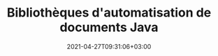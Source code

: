 ---
############################# Static ############################
layout: "product"
date: 2021-04-27T09:31:06+03:00
draft: false

product: "Total"
product_tag: "total"
platform: "Java"
platform_tag: "java"

############################# Head ############################
head_title: "API Java pour afficher, convertir, annoter, signer, automatiser et rechercher des formats de fichiers"
head_description: "Utilisez les versions Java des API de manipulation de documents GroupDocs pour les intégrer à vos propres plateformes et applications Java"

############################# Header ############################
title: "Bibliothèques d'automatisation de documents Java"
description: "API pour afficher, exporter, annoter, comparer, signer, automatiser et rechercher des documents à partir de n'importe quelle application Java."
button:
    enable: true

############################# SubMenu ############################
submenu:
  enable: true
  
  left:
      img_alt: "GroupDocs.Total for Java"
      image: "/border/groupdocs-total-java.svg"
      product: "GroupDocs.Total"
      platform: "Java"

  middle:
      button:
          # button loop
          - link: "#overview"
            text: "Aperçu"

          # button loop
          - link: "#products"
            text: "Des produits"

          # button loop
          - link: "#features"
            text: "Caractéristiques"

          # button loop
          - link: "#support"
            text: "Support"

          # button loop
          - link: "https://purchase.groupdocs.com/pricing/total/java"
            text: "Pricing"

  right:
      link_download: "https://downloads.groupdocs.com/total"
      link_learn: "https://docs.groupdocs.com/total/java/"
      link_buy: "https://purchase.groupdocs.com"

############################# Aperçu ############################
overview:
    enable: true
    content: |
      GroupDocs.Total pour Java est une compilation de toutes les API Java proposées par GroupDocs. Nous le compilons quotidiennement pour nous assurer qu'il contient les versions les plus récentes de chacune de nos API Java.
        
      Avec GroupDocs.Total pour Java, les développeurs peuvent utiliser toutes nos API avec une seule licence. Cependant, vous pouvez également commander n'importe quelle API individuelle. Les API que nous proposons incluent

############################# Des produits ############################
products:
    enable: true
    title: "Des produits"
    description: "GroupDocs.Total pour Java inclut les API de manipulation de documents suivantes pour Java :"

    product:
        # product loop
        - image: "/border/groupdocs-viewer-java.svg"
          img_alt: "GroupDocs.Viewer for Java"
          name: "GroupDocs.Viewer for Java"
          content: |
            Une puissante API de visionneuse de documents qui vous permet d'afficher plus de 50 formats de documents dans vos applications Java. Le visualiseur peut fonctionner de deux manières : en rastérisant les documents ou en les convertissant en une combinaison de SVG, HTML et CSS. Les deux méthodes offrent un rendu haute fidélité.
              
            Les formats de fichiers pris en charge incluent les documents Microsoft Office, Visio, Project et Outlook, les fichiers PDF, AutoCAD, les fichiers image (TIFF, JPG, BMP, GIF, TIFF, etc.) et plus encore.
          link: "/viewer/java/"

        # product loop
        - image: "/border/groupdocs-annotation-java.svg"
          img_alt: "GroupDocs.Annotation for Java"
          name: "GroupDocs.Annotation for Java"
          content: |
            Une API flexible qui permet aux utilisateurs finaux d'annoter des documents Microsoft Office, PDF et autres dans vos applications Java. L'API est livrée avec un ensemble complet d'outils de balisage, qui permettent aux utilisateurs finaux de surligner, de barrer et de commenter du texte et des images.
          link: "/annotation/java/"

          # product loop
        - image: "/border/groupdocs-conversion-java.svg"
          img_alt: "GroupDocs.Conversion for Java"
          name: "GroupDocs.Conversion for Java"
          content: |
            Une API de classe avancée qui vous permet de convertir dans les deux sens entre plus de 50 formats de documents à partir de vos applications Java. L'API prend en charge tous les formats de documents Microsoft Office ainsi que les formats PDF, HTML et les formats de fichiers image courants (TIFF, JPEG, GIF, PNG, BMP). Les documents peuvent être convertis un par un à la volée ou ajoutés à une file d'attente de conversion.
          link: "/conversion/java/"

          # product loop
        - image: "/border/groupdocs-comparison-java.svg"
          img_alt: "GroupDocs.Comparison for Java"
          name: "GroupDocs.Comparison for Java"
          content: |
            Cette API permet aux utilisateurs finaux de trouver rapidement et facilement les différences entre deux révisions d'un document. Il compare les documents téléchargés et affiche les différences entre eux via une interface utilisateur de vue diff. Les différences sont mises en évidence à l'aide de la vue redline - similaire à la fonction de suivi des modifications de Microsoft Word.
          link: "/comparison/java/"

          # product loop
        - image: "/border/groupdocs-signature-java.svg"
          img_alt: "GroupDocs.Signature for Java"
          name: "GroupDocs.Signature for Java"
          content: |
            Avec cette API, vous pouvez améliorer de manière transparente vos applications avec la capacité de signature électronique. Vos utilisateurs peuvent alors faire signer électroniquement des documents en utilisant uniquement un navigateur Web. Des pistes d'audit détaillées, un cryptage SSL 256 bits et d'autres fonctionnalités de sécurité avancées garantissent que les documents signés restent confidentiels et sécurisés, tandis qu'une interface utilisateur de type assistant rend le processus de signature rapide et facile.
          link: "/signature/java/"

          # product loop
        - image: "/border/groupdocs-assembly-java.svg"
          img_alt: "GroupDocs.Assembly for Java"
          name: "GroupDocs.Assembly for Java"
          content: |
            Le moteur GroupDocs.Assembly pour Java est un ensemble d'API d'automatisation de documents et de génération de rapports conçus pour créer des documents personnalisés à partir de modèles. Le moteur de génération de rapports Java assemble intelligemment les données fournies avec le document modèle défini et génère un document de sortie basé sur la source de données dans le même format que le format du document modèle.
          link: "/assembly/java/"

          # product loop
        - image: "/border/groupdocs-metadata-java.svg"
          img_alt: "GroupDocs.Metadata for Java"
          name: "GroupDocs.Metadata for Java"
          content: |
            GroupDocs.Metadata for Java est une API de gestion des métadonnées de document conçue pour toutes les opérations de métadonnées de base telles que l'affichage, l'ajout, la modification et la suppression de métadonnées. Les API de métadonnées prennent en charge un certain nombre de formats de fichiers. Vous pouvez charger le document d'entrée et rendre ses métadonnées accessibles à l'utilisateur pour les opérations de métadonnées.
          link: "/metadata/java/"

          # product loop
        - image: "/border/groupdocs-search-java.svg"
          img_alt: "GroupDocs.Search for Java"
          name: "GroupDocs.Search for Java"
          content: |
            GroupDocs.Search pour Java - API de recherche de documents pour des requêtes avancées avec des fonctionnalités d'indexation. Utilisez l'API dans les applications Java pour les documents, y compris Word Excel PowerPoint et PDF pour la récupération de texte intégral et bien plus encore.
          link: "/search/java/"

          # product loop
        - image: "/border/groupdocs-parser-java.svg"
          img_alt: "GroupDocs.Parser for Java"
          name: "GroupDocs.Parser for Java"
          content: |
            GroupDocs.Parser pour Java - Un extracteur de texte extensible et une API d'analyse pour lire ou analyser le contenu du document et les propriétés des métadonnées à partir de différents formats de fichiers. Cela fonctionne simplement en obtenant le fichier en entrée, puis en récupérant le texte brut ou formaté du fichier d'entrée avec les propriétés des métadonnées.
          link: "/parser/java/"

          # product loop
        - image: "/border/groupdocs-watermark-java.svg"
          img_alt: "GroupDocs.Watermark for Java"
          name: "GroupDocs.Watermark for Java"
          content: |
            GroupDocs.Watermark pour Java est une API de filigrane de document pour ajouter, rechercher et supprimer le filigrane de plusieurs formats de fichiers. L'API prend en charge les types de filigrane texte et image. Le filigrane ajouté par n'importe quel logiciel tiers peut facilement être recherché et supprimé par cette API alors qu'il est difficile de supprimer le filigrane ajouté à l'aide de cette API par des outils tiers.
          link: "/watermark/java/"

          # product loop
        - image: "/border/groupdocs-editor-java.svg"
          img_alt: "GroupDocs.Editor for Java"
          name: "GroupDocs.Editor for Java"
          content: |
            GroupDocs.Editor pour Java est une API légère pour éditer plusieurs formats de documents sous forme de HTML. L'API de l'éditeur peut à la fois traduire le document source en HTML et enregistrer le code HTML modifié au format du document source.
          link: "/editor/java/"

          # product loop
        - image: "/border/groupdocs-merger-java.svg"
          img_alt: "GroupDocs.Merger for Java"
          name: "GroupDocs.Merger for Java"
          content: |
            GroupDocs.Merger pour Java est une API de fusion et de jonction de documents permettant de combiner et d'organiser plusieurs fichiers en un seul, ainsi que de diviser, supprimer ou réorganiser des pages dans un document au format pris en charge.
          link: "/merger/java/"

          # product loop
        - image: "/border/groupdocs-redaction-java.svg"
          img_alt: "GroupDocs.Redaction for Java"
          name: "GroupDocs.Redaction for Java"
          content: |
            API de rédaction de documents Java pour protéger ou supprimer toute information confidentielle des documents Word, Excel, PowerPoint, Images et PDF à l'aide de types de rédaction de texte, de métadonnées et d'annotations.
          link: "/redaction/java/"

############################# Caractéristiques ############################
features:
    enable: true
    title: "Advanced API Caractéristiques"

    feature:
      # feature loop
      - icon: "fas fa-file"
        content: "Représentation HTML, Image et PDF des documents"

      # feature loop
      - icon: "fas fa-water"
        content: "Filigrane : ajoutez du texte en filigrane à toutes les pages et images de la sortie"

      # feature loop
      - icon: "fas fa-pen"
        content: "Annotations Word et PDF natives"
      
      # feature loop
      - icon: "fas fa-tools"
        content: "Ensemble complet d'outils d'annotation"

      # feature loop
      - icon: "fas fa-envelope"
        content: "Annotez les e-mails, les documents HTML et les images"

      # feature loop
      - icon: "fas fa-bolt"
        content: "Conversion de documents rapide et précise"

      # feature loop
      - icon: "fas fa-key"
        content: "Compare le contenu des documents, les fichiers protégés par mot de passe, les styles de police et les filigranes"

      # feature loop
      - icon: "fas fa-save"
        content: "Enregistrer le résumé des différences au format DOC ou DOCX"

      # feature loop
      - icon: "fas fa-upload"
        content: "Télécharger, taper ou dessiner des signatures"

      # feature loop
      - icon: "fas fa-file-signature"
        content: "Vérifications de signature numérique pour tous les types"

      # feature loop
      - icon: "fas fa-server"
        content: "Générer des documents à partir de plusieurs sources de données"

      # feature loop
      - icon: "fas fa-eraser"
        content: "Analysez et supprimez les métadonnées masquées dans plusieurs formats de documents"

      # feature loop
      - icon: "fas fa-search-plus"
        content: "Rechercher et comparer les métadonnées"

      # feature loop
      - icon: "fas fa-file-excel"
        content: "Exporter les métadonnées vers Excel/CSV"

      # feature loop
      - icon: "fas fa-lock"
        content: "Extraction de texte à partir de fichiers protégés par mot de passe"

      # feature loop
      - icon: "fas fa-search-minus"
        content: "Rechercher et supprimer le filigrane texte/image"

      # feature loop
      - icon: "fas fa-file-image"
        content: "Modifier plusieurs formats de documents"

      # feature loop
      - icon: "fas fa-file-alt"
        content: "Combinez plusieurs fichiers en un seul"

############################# Support ############################
support:
    enable: true

############################# Solutions ############################
solutions:
    enable: false
    title: "GroupDocs.Total pour Java propose des solutions individuelles pour"

    solution:
        # solution loop
        - img_alt: "GroupDocs.Viewer for Java"
          image: "/border/groupdocs-viewer-java.svg"
          product: "GroupDocs.Viewer"
          platform: "Java"
          link: "/viewer/java/"
        
        # solution loop
        - img_alt: "GroupDocs.Annotation for Java"
          image: "/border/groupdocs-annotation-java.svg"
          product: "GroupDocs.Annotation"
          platform: "Java"
          link: "/annotation/java/"

        # solution loop
        - img_alt: "GroupDocs.Conversion for Java"
          image: "/border/groupdocs-conversion-java.svg"
          product: "GroupDocs.Conversion"
          platform: "Java"
          link: "/conversion/java/"

        # solution loop
        - img_alt: "GroupDocs.Comparison for Java"
          image: "/border/groupdocs-comparison-java.svg"
          product: "GroupDocs.Comparison"
          platform: "Java"
          link: "/comparison/java/"

        # solution loop
        - img_alt: "GroupDocs.Signature for Java"
          image: "/border/groupdocs-signature-java.svg"
          product: "GroupDocs.Signature"
          platform: "Java"
          link: "/signature/java/"

        # solution loop
        - img_alt: "GroupDocs.Assembly for Java"
          image: "/border/groupdocs-assembly-java.svg"
          product: "GroupDocs.Assembly"
          platform: "Java"
          link: "/assembly/java/"

        # solution loop
        - img_alt: "GroupDocs.Metadata for Java"
          image: "/border/groupdocs-metadata-java.svg"
          product: "GroupDocs.Metadata"
          platform: "Java"
          link: "/metadata/java/"

        # solution loop
        - img_alt: "GroupDocs.Search for Java"
          image: "/border/groupdocs-search-java.svg"
          product: "GroupDocs.Search"
          platform: "Java"
          link: "/search/java/"

        # solution loop
        - img_alt: "GroupDocs.Parser for Java"
          image: "/border/groupdocs-parser-java.svg"
          product: "GroupDocs.Parser"
          platform: "Java"
          link: "/parser/java/"

        # solution loop
        - img_alt: "GroupDocs.Watermark for Java"
          image: "/border/groupdocs-watermark-java.svg"
          product: "GroupDocs.Watermark"
          platform: "Java"
          link: "/watermark/java/"

        # solution loop
        - img_alt: "GroupDocs.Editor for Java"
          image: "/border/groupdocs-editor-java.svg"
          product: "GroupDocs.Editor"
          platform: "Java"
          link: "/editor/java/"

        # solution loop
        - img_alt: "GroupDocs.Merger for Java"
          image: "/border/groupdocs-merger-java.svg"
          product: "GroupDocs.Merger"
          platform: "Java"
          link: "/merger/java/"

        # solution loop
        - img_alt: "GroupDocs.Redaction for Java"
          image: "/border/groupdocs-redaction-java.svg"
          product: "GroupDocs.Redaction"
          platform: "Java"
          link: "/redaction/java/"

############################# Back to top ###############################
back_to_top:
  enable: true
---